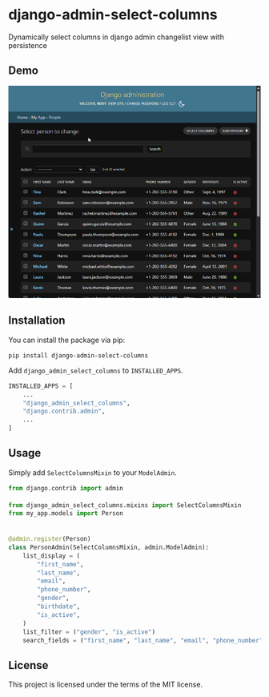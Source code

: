 # django-admin-select-columns

Dynamically select columns in django admin changelist view with persistence

## Demo

![Demo](demo.gif)

## Installation

You can install the package via pip:

```
pip install django-admin-select-columns
```

Add `django_admin_select_columns` to `INSTALLED_APPS`.

```py
INSTALLED_APPS = [
    ...
    "django_admin_select_columns",
    "django.contrib.admin",
    ...
]
```

## Usage

Simply add `SelectColumnsMixin` to your `ModelAdmin`.

```python
from django.contrib import admin

from django_admin_select_columns.mixins import SelectColumnsMixin
from my_app.models import Person


@admin.register(Person)
class PersonAdmin(SelectColumnsMixin, admin.ModelAdmin):
    list_display = (
        "first_name",
        "last_name",
        "email",
        "phone_number",
        "gender",
        "birthdate",
        "is_active",
    )
    list_filter = ("gender", "is_active")
    search_fields = ("first_name", "last_name", "email", "phone_number")

```

## License

This project is licensed under the terms of the MIT license.
